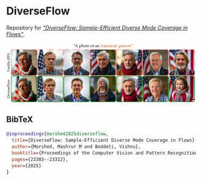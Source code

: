 # DiverseFlow

Repository for [*"DiverseFlow: Sample-Efficient Diverse Mode Coverage in Flows"*](https://arxiv.org/pdf/2504.07894).

<!-- header image -->
<p align="center">
  <img src="assets/web_incl.png" alt="DiverseFlow header" width="800"/>
</p>

## BibTeX

```bib
@inproceedings{morshed2025diverseflow,
  title={DiverseFlow: Sample-Efficient Diverse Mode Coverage in Flows},
  author={Morshed, Mashrur M and Boddeti, Vishnu},
  booktitle={Proceedings of the Computer Vision and Pattern Recognition Conference},
  pages={23303--23312},
  year={2025}
}
```